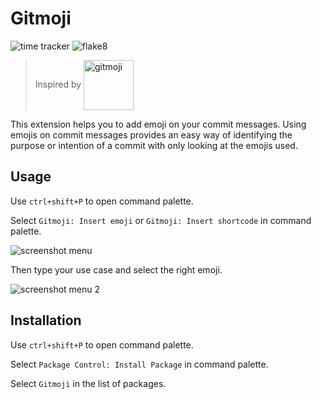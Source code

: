 # Gitmoji

![time tracker](https://wakatime.com/badge/github/alanJaouen/sublimeGitMoji.svg)
![flake8](https://github.com/alanJaouen/sublimeGitMoji/workflows/flake8/badge.svg?branch=master)


> Inspired by <a href="https://gitmoji.carloscuesta.me"><img src="https://cloud.githubusercontent.com/assets/7629661/20073135/4e3db2c2-a52b-11e6-85e1-661a8212045a.gif" width="80" alt="gitmoji" style="vertical-align: middle;"></a>

This extension helps you to add emoji on your commit messages.
Using emojis on commit messages provides an easy way of identifying the purpose or intention of a commit with only looking at the emojis used.

## Usage

Use ``ctrl+shift+P`` to open command palette.

Select ``Gitmoji: Insert emoji`` or ``Gitmoji: Insert shortcode`` in command palette.

![screenshot menu](https://i.ibb.co/1ngYZ7f/Screenshot-7.png)

Then type your use case and select the right emoji.

![screenshot menu 2](https://i.ibb.co/VwH7LQg/image.png)

## Installation

Use ``ctrl+shift+P`` to open command palette.

Select ``Package Control: Install Package`` in command palette.

Select ``Gitmoji`` in the list of packages.

